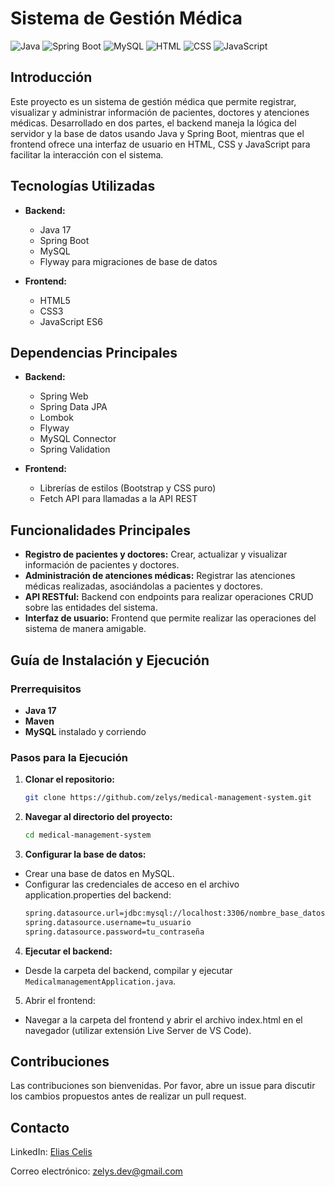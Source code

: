 # Sistema de Gestión Médica

![Java](https://img.shields.io/badge/Java-17-orange)
![Spring Boot](https://img.shields.io/badge/Spring%20Boot-2.6.4-brightgreen)
![MySQL](https://img.shields.io/badge/MySQL-v8.0-blue)
![HTML](https://img.shields.io/badge/HTML-5-red)
![CSS](https://img.shields.io/badge/CSS-3-blue)
![JavaScript](https://img.shields.io/badge/JavaScript-ES6-yellow)

## Introducción

Este proyecto es un sistema de gestión médica que permite registrar, visualizar y administrar información de pacientes,
doctores y atenciones médicas. Desarrollado en dos partes, el backend maneja la lógica del servidor y la base de datos
usando Java y Spring Boot, mientras que el frontend ofrece una interfaz de usuario en HTML, CSS y JavaScript para
facilitar la interacción con el sistema.

## Tecnologías Utilizadas

- **Backend:**
    - Java 17
    - Spring Boot
    - MySQL
    - Flyway para migraciones de base de datos

- **Frontend:**
    - HTML5
    - CSS3
    - JavaScript ES6

## Dependencias Principales

- **Backend:**
    - Spring Web
    - Spring Data JPA
    - Lombok
    - Flyway
    - MySQL Connector
    - Spring Validation

- **Frontend:**
    - Librerías de estilos (Bootstrap y CSS puro)
    - Fetch API para llamadas a la API REST

## Funcionalidades Principales

- **Registro de pacientes y doctores:** Crear, actualizar y visualizar información de pacientes y doctores.
- **Administración de atenciones médicas:** Registrar las atenciones médicas realizadas, asociándolas a pacientes y
  doctores.
- **API RESTful:** Backend con endpoints para realizar operaciones CRUD sobre las entidades del sistema.
- **Interfaz de usuario:** Frontend que permite realizar las operaciones del sistema de manera amigable.

## Guía de Instalación y Ejecución

### Prerrequisitos

- **Java 17**
- **Maven**
- **MySQL** instalado y corriendo

### Pasos para la Ejecución

1. **Clonar el repositorio:**
   ```bash
   git clone https://github.com/zelys/medical-management-system.git
2. **Navegar al directorio del proyecto:**
   ```bash
   cd medical-management-system
3. **Configurar la base de datos:**

- Crear una base de datos en MySQL.
- Configurar las credenciales de acceso en el archivo application.properties del backend:
    ```bash
    spring.datasource.url=jdbc:mysql://localhost:3306/nombre_base_datos
    spring.datasource.username=tu_usuario
    spring.datasource.password=tu_contraseña

4. **Ejecutar el backend:**

- Desde la carpeta del backend, compilar y ejecutar `MedicalmanagementApplication.java`.

5. Abrir el frontend:

- Navegar a la carpeta del frontend y abrir el archivo index.html en el navegador (utilizar extensión Live Server de VS Code).

## Contribuciones

Las contribuciones son bienvenidas. Por favor, abre un issue para discutir los cambios propuestos antes de realizar un
pull request.

## Contacto

LinkedIn: [Elias Celis](https://www.linkedin.com/in/ecelis/)

Correo electrónico: zelys.dev@gmail.com
